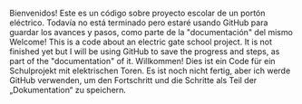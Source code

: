 Bienvenidos! Este es un código sobre proyecto escolar de un portón eléctrico. Todavía no está terminado pero estaré usando GitHub para guardar los avances y pasos, como parte de la "documentación" del mismo
Welcome! This is a code about an electric gate school project. It is not finished yet but I will be using GitHub to save the progress and steps, as part of the "documentation" of it.
Willkommen! Dies ist ein Code für ein Schulprojekt mit elektrischen Toren. Es ist noch nicht fertig, aber ich werde GitHub verwenden, um den Fortschritt und die Schritte als Teil der „Dokumentation“ zu speichern.
